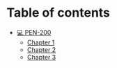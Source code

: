 # Table of contents

* [💻 PEN-200](README.md)
  * [Chapter 1](pen-200/chapter-1.md)
  * [Chapter 2](pen-200/chapter-2.md)
  * [Chapter 3](pen-200/chapter-3.md)
